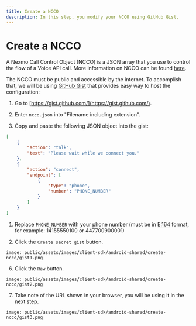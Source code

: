 ```yaml
---
title: Create a NCCO
description: In this step, you modify your NCCO using GitHub Gist.
---
```


# Create a NCCO

A Nexmo Call Control Object (NCCO) is a JSON array that you use to control the flow of a Voice API call. More information on NCCO can be found [here](/voice/voice-api/ncco-reference).

The NCCO must be public and accessible by the internet. To accomplish that, we will be using [GitHub Gist](https://gist.github.com/) that provides easy way to host the configuration:

1) Go to [https://gist.github.com/](https://gist.github.com/).

2) Enter `ncco.json` into "Filename including extension".
   
3) Copy and paste the following JSON object into the gist:

```json
[
    {
        "action": "talk",
        "text": "Please wait while we connect you."
    },
    {
        "action": "connect",
        "endpoint": [
            {
                "type": "phone",
                "number": "PHONE_NUMBER"
            }
        ]
    }
]
```

1) Replace `PHONE_NUMBER` with your phone number (must be in [E.164](/concepts/guides/glossary#e-164-format) format, for example: 14155550100 or 447700900001)

2) Click the `Create secret gist` button.

```screenshot
image: public/assets/images/client-sdk/android-shared/create-ncco/gist1.png
```

6) Click the `Raw` button. 

```screenshot
image: public/assets/images/client-sdk/android-shared/create-ncco/gist2.png
```


7) Take note of the URL shown in your browser, you will be using it in the next step. 

```screenshot
image: public/assets/images/client-sdk/android-shared/create-ncco/gist3.png
```